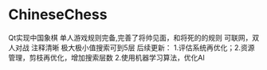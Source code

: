 # ChineseChess
Qt实现中国象棋
单人游戏规则完备,完善了将帅见面，和将死的的规则
可联网，双人对战
注释清晰
极大极小值搜索可到5层
后续更新：
         1.评估系统再优化；2.资源管理，剪枝再优化，增加搜索层数
         2.使用机器学习算法，优化AI
